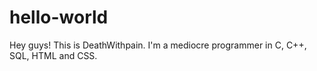 # hello-world

Hey guys! This is DeathWithpain. I'm a mediocre programmer in C, C++, SQL, HTML and CSS.
